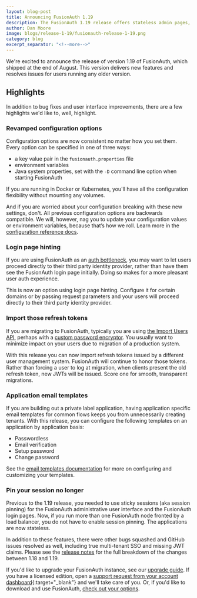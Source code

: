 ```yaml
---
layout: blog-post
title: Announcing FusionAuth 1.19
description: The FusionAuth 1.19 release offers stateless admin pages, multi-tenant SSO, more flexible configuration, and more.
author: Dan Moore
image: blogs/release-1-19/fusionauth-release-1-19.png
category: blog
excerpt_separator: "<!--more-->"
---
```


We're excited to announce the release of version 1.19 of FusionAuth, which shipped at the end of August. This version delivers new features and resolves issues for users running any older version.

<!--more-->

## Highlights

In addition to bug fixes and user interface improvements, there are a few highlights we'd like to, well, highlight.

### Revamped configuration options

Configuration options are now consistent no matter how you set them. Every option can be specified in one of three ways:

* a key value pair in the `fusionauth.properties` file
* environment variables
* Java system properties, set with the `-D` command line option when starting FusionAuth

If you are running in Docker or Kubernetes, you'll have all the configuration flexibility without mounting any volumes.

And if you are worried about your configuration breaking with these new settings, don't. All previous configuration options are backwards compatible. We will, however, nag you to update your configuration values or environment variables, because that’s how we roll. Learn more in the [configuration reference docs](/docs/v1/tech/reference/configuration).

### Login page hinting

If you are using FusionAuth as an [auth bottleneck](/blog/2020/07/08/auth-and-the-bottleneck-architecture), you may want to let users proceed directly to their third party identity provider, rather than have them see the FusionAuth login page initially. Doing so makes for a more pleasant user auth experience. 

This is now an option using login page hinting. Configure it for certain domains or by passing request parameters and your users will proceed directly to their third party identity provider.

### Import those refresh tokens

If you are migrating to FusionAuth, typically you are using [the Import Users API](/docs/v1/tech/apis/users#import-users), perhaps with a [custom password encryptor](/docs/v1/tech/plugins/password-encryptors). You usually want to minimize impact on your users due to migration of a production system. 

With this release you can now import refresh tokens issued by a different user management system. FusionAuth will continue to honor those tokens. Rather than forcing a user to log at migration, when clients present the old refresh token, new JWTs will be issued. Score one for smooth, transparent migrations.

### Application email templates

If you are building out a private label application, having application specific email templates for common flows keeps you from unnecessarily creating tenants. With this release, you can configure the following templates on an application by application basis:

* Passwordless
* Email verification
* Setup password
* Change password

See the [email templates documentation](/docs/v1/tech/email-templates/) for more on configuring and customizing your templates.

### Pin your session no longer 

Previous to the 1.19 release, you needed to use sticky sessions (aka session pinning) for the FusionAuth administrative user interface and the FusionAuth login pages. Now, if you run more than one FusionAuth node fronted by a load balancer, you do not have to enable session pinning. The applications are now stateless.

In addition to these features, there were other bugs squashed and GitHub issues resolved as well, including true multi-tenant SSO and missing JWT claims. Please see the [release notes](/docs/v1/tech/release-notes) for the full breakdown of the changes between 1.18 and 1.19. 

If you'd like to upgrade your FusionAuth instance, see our [upgrade guide](/docs/v1/tech/installation-guide/upgrade). If you have a licensed edition, open a [support request from your account dashboard](https://account.fusionauth.io){:target="_blank"} and we'll take care of you. Or, if you'd like to download and use FusionAuth, [check out your options](/pricing).

